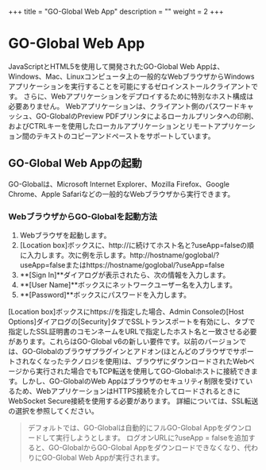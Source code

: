 +++
title = "GO-Global Web App"
description = ""
weight = 2
+++

# GO-Global Web App

JavaScriptとHTML5を使用して開発されたGO-Global Web Appは、Windows、Mac、Linuxコンピュータ上の一般的なWebブラウザからWindowsアプリケーションを実行することを可能にするゼロインストールクライアントです。 さらに、Webアプリケーションをデプロイするために特別なホスト構成は必要ありません。 Webアプリケーションは、クライアント側のパスワードキャッシュ、GO-GlobalのPreview PDFプリンタによるローカルプリンタへの印刷、およびCTRLキーを使用したローカルアプリケーションとリモートアプリケーション間のテキストのコピーアンドペーストをサポートしています。

## GO-Global Web Appの起動

GO-Globalは、Microsoft Internet Explorer、Mozilla Firefox、Google Chrome、Apple Safariなどの一般的なWebブラウザから実行できます。

### WebブラウザからGO-Globalを起動方法

1. Webブラウザを起動します。
2. [Location box]ボックスに、http://に続けてホスト名と?useApp=falseの順に入力します。次に例を示します。http://hostname/goglobal/?useApp=falseまたはhttps://hostname/goglobal/?useApp=false
3. **[Sign In]**ダイアログが表示されたら、次の情報を入力します。
  1. **[User Name]**ボックスにネットワークユーザー名を入力します。
  2. **[Password]**ボックスにパスワードを入力します。

[Location box]ボックスにhttps://を指定した場合、Admin Consoleの[Host Options]ダイアログの[Security]タブでSSLトランスポートを有効にし、タブで指定したSSL証明書のコモンネームをURLで指定したホスト名と一致させる必要があります。これらはGO-Global v6の新しい要件です。以前のバージョンでは、GO-Globalのブラウザプラグインとアドオン(ほとんどのブラウザでサポートされなくなったテクノロジを使用)は、ブラウザにダウンロードされたWebページから実行された場合でもTCP転送を使用してGO-Globalホストに接続できます。しかし、GO-GlobalのWeb Appはブラウザのセキュリティ制限を受けているため、WebアプリケーションはHTTPS接続を介してロードされるときにWebSocket Secure接続を使用する必要があります。 詳細については、SSL転送の選択を参照してください。

>デフォルトでは、GO-Globalは自動的にフルGO-Global Appをダウンロードして実行しようとします。 ログオンURLに?useApp = falseを追加すると、GO-GlobalからGO-Global Appをダウンロードできなくなり、代わりにGO-Global Web Appが実行されます。